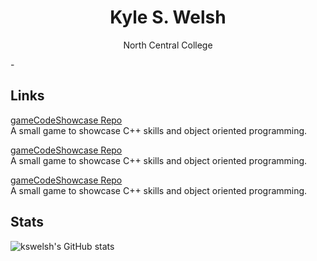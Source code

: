 <h1 align="center">Kyle S. Welsh</h1>

<p align="center">North Central College</p>
-

## Links

[gameCodeShowcase Repo](https://github.com/kswelsh/gameCodeShowcase "gameCodeShowcase Repo") <br />
A small game to showcase C++ skills and object oriented programming. <br />

[gameCodeShowcase Repo](https://github.com/kswelsh/gameCodeShowcase "gameCodeShowcase Repo") <br />
A small game to showcase C++ skills and object oriented programming. <br />

[gameCodeShowcase Repo](https://github.com/kswelsh/gameCodeShowcase "gameCodeShowcase Repo") <br />
A small game to showcase C++ skills and object oriented programming. <br />
  
## Stats
![kswelsh's GitHub stats](https://github-readme-stats.vercel.app/api?username=kswelsh&count_private=true)
